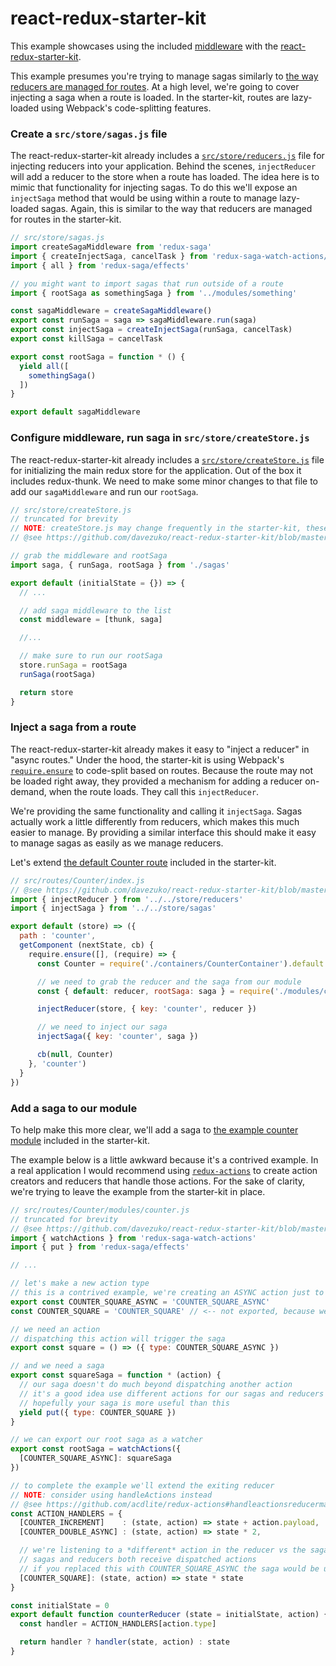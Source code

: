 # react-redux-starter-kit

This example showcases using the included [middleware](../../middleware/README.md) with the [react-redux-starter-kit](https://github.com/davezuko/react-redux-starter-kit).

This example presumes you're trying to manage sagas similarly to [the way reducers are managed for routes](https://github.com/davezuko/react-redux-starter-kit/blob/master/src/routes/Counter/index.js). At a high level, we're going to cover injecting a saga when a route is loaded. In the starter-kit, routes are lazy-loaded using Webpack's code-splitting features.

### Create a `src/store/sagas.js` file
The react-redux-starter-kit already includes a [`src/store/reducers.js`](https://github.com/davezuko/react-redux-starter-kit/blob/master/src/store/reducers.js) file for injecting reducers into your application. Behind the scenes, `injectReducer` will add a reducer to the store when a route has loaded. The idea here is to mimic that functionality for injecting sagas. To do this we'll expose an `injectSaga` method that would be using within a route to manage lazy-loaded sagas. Again, this is similar to the way that reducers are managed for routes in the starter-kit.

```js
// src/store/sagas.js
import createSagaMiddleware from 'redux-saga'
import { createInjectSaga, cancelTask } from 'redux-saga-watch-actions/lib/middleware'
import { all } from 'redux-saga/effects'

// you might want to import sagas that run outside of a route
import { rootSaga as somethingSaga } from '../modules/something'

const sagaMiddleware = createSagaMiddleware()
export const runSaga = saga => sagaMiddleware.run(saga)
export const injectSaga = createInjectSaga(runSaga, cancelTask)
export const killSaga = cancelTask

export const rootSaga = function * () {
  yield all([
    somethingSaga()
  ])
}

export default sagaMiddleware

```

### Configure middleware, run saga in `src/store/createStore.js`
The react-redux-starter-kit already includes a [`src/store/createStore.js`](https://github.com/davezuko/react-redux-starter-kit/blob/master/src/store/createStore.js) file for initializing the main redux store for the application. Out of the box it includes redux-thunk. We need to make some minor changes to that file to add our `sagaMiddleware` and run our `rootSaga`.

```js
// src/store/createStore.js
// truncated for brevity
// NOTE: createStore.js may change frequently in the starter-kit, these instructions will drift out of date.
// @see https://github.com/davezuko/react-redux-starter-kit/blob/master/src/store/createStore.js

// grab the middleware and rootSaga
import saga, { runSaga, rootSaga } from './sagas'

export default (initialState = {}) => {
  // ...

  // add saga middleware to the list
  const middleware = [thunk, saga]

  //...

  // make sure to run our rootSaga
  store.runSaga = rootSaga
  runSaga(rootSaga)

  return store
}
```

### Inject a saga from a route
The react-redux-starter-kit already makes it easy to "inject a reducer" in "async routes." Under the hood, the starter-kit is using Webpack's [`require.ensure`](https://webpack.github.io/docs/code-splitting.html) to code-split based on routes. Because the route may not be loaded right away, they provided a mechanism for adding a reducer on-demand, when the route loads. They call this `injectReducer`.

We're providing the same functionality and calling it `injectSaga`. Sagas actually work a little differently from reducers, which makes this much easier to manage. By providing a similar interface this should make it easy to manage sagas as easily as we manage reducers.

Let's extend [the default Counter route](https://github.com/davezuko/react-redux-starter-kit/blob/master/src/routes/Counter/index.js) included in the starter-kit.

```js
// src/routes/Counter/index.js
// @see https://github.com/davezuko/react-redux-starter-kit/blob/master/src/routes/Counter/index.js
import { injectReducer } from '../../store/reducers'
import { injectSaga } from '../../store/sagas'

export default (store) => ({
  path : 'counter',
  getComponent (nextState, cb) {
    require.ensure([], (require) => {
      const Counter = require('./containers/CounterContainer').default

      // we need to grab the reducer and the saga from our module
      const { default: reducer, rootSaga: saga } = require('./modules/counter')

      injectReducer(store, { key: 'counter', reducer })

      // we need to inject our saga
      injectSaga({ key: 'counter', saga })

      cb(null, Counter)
    }, 'counter')
  }
})
```

### Add a saga to our module
To help make this more clear, we'll add a saga to [the example counter module](https://github.com/davezuko/react-redux-starter-kit/blob/master/src/routes/Counter/modules/counter.js) included in the starter-kit.

The example below is a little awkward because it's a contrived example. In a real application I would recommend using [`redux-actions`](https://github.com/acdlite/redux-actions) to create action creators and reducers that handle those actions. For the sake of clarity, we're trying to leave the example from the starter-kit in place.

```js
// src/routes/Counter/modules/counter.js
// truncated for brevity
// @see https://github.com/davezuko/react-redux-starter-kit/blob/master/src/routes/Counter/modules/counter.js
import { watchActions } from 'redux-saga-watch-actions'
import { put } from 'redux-saga/effects'

// ...

// let's make a new action type
// this is a contrived example, we're creating an ASYNC action just to show the saga working
export const COUNTER_SQUARE_ASYNC = 'COUNTER_SQUARE_ASYNC'
const COUNTER_SQUARE = 'COUNTER_SQUARE' // <-- not exported, because we're just fooling around here

// we need an action
// dispatching this action will trigger the saga
export const square = () => ({ type: COUNTER_SQUARE_ASYNC })

// and we need a saga
export const squareSaga = function * (action) {
  // our saga doesn't do much beyond dispatching another action
  // it's a good idea use different actions for our sagas and reducers
  // hopefully your saga is more useful than this
  yield put({ type: COUNTER_SQUARE })
}

// we can export our root saga as a watcher
export const rootSaga = watchActions({
  [COUNTER_SQUARE_ASYNC]: squareSaga
})

// to complete the example we'll extend the exiting reducer
// NOTE: consider using handleActions instead
// @see https://github.com/acdlite/redux-actions#handleactionsreducermap-defaultstate
const ACTION_HANDLERS = {
  [COUNTER_INCREMENT]    : (state, action) => state + action.payload,
  [COUNTER_DOUBLE_ASYNC] : (state, action) => state * 2,

  // we're listening to a *different* action in the reducer vs the saga
  // sagas and reducers both receive dispatched actions
  // if you replaced this with COUNTER_SQUARE_ASYNC the saga would be useless
  [COUNTER_SQUARE]: (state, action) => state * state
}

const initialState = 0
export default function counterReducer (state = initialState, action) {
  const handler = ACTION_HANDLERS[action.type]

  return handler ? handler(state, action) : state
}
```
